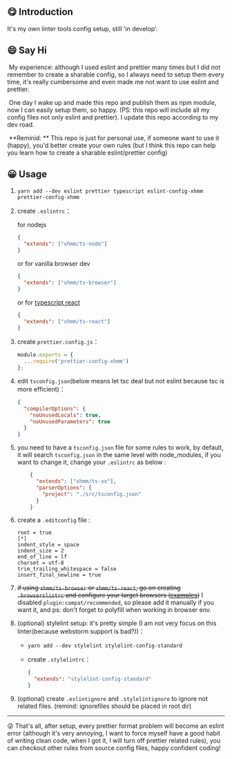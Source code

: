 ## 😋 Introduction

It's my own linter tools config setup, still 'in develop'. 

## 😄 Say Hi

​	My experience: although I used eslint and prettier many times but I did not remember to create a sharable config, so I always need to setup them every time, it's really cumbersome and even made me not want to use eslint and prettier. 

​	One day I wake up and made this repo and publish them as npm module, now I can easily setup them, so happy. (PS: this repo will include all my config files not only eslint and prettier). I update this repo according to my dev road. 

​	**Reminid: ** This repo is just for personal use, if someone want to use it (happy), you'd better create your own rules (but I think this repo can help you learn how to create a sharable eslint/prettier config)

## 😀 Usage 

1. `yarn add --dev eslint prettier typescript eslint-config-xhmm prettier-config-xhmm`

2. create `.eslintrc`：

   for nodejs

   ```json
   {
     "extends": ["xhmm/ts-node"]
   }
   ```

   or for vanilla browser dev

   ```json
   {
     "extends": ["xhmm/ts-browser"]
   }
   ```

   or for [typescript react](<https://github.com/XHMM/typescript-react-starter>)

   ```json
   {
     "extends": ["xhmm/ts-react"]
   }
   ```

3. create `prettier.config.js`：

   ```js
   module.exports = {
     ...require('prettier-config-xhmm')
   };
   ```

4. edit `tsconfig.json`(below means let tsc deal but not eslint because tsc is more efficient)：

   ```json
   {
     "compilerOptions": {
       "noUnusedLocals": true,
       "noUnusedParameters": true
     }
   }
   ```

5. you need to have a `tsconfig.json` file for some rules to work, by default, it will search `tsconfig.json` in the same level with node_modules, if you want to change it, change your `.eslintrc` as below :

   ```json
       {
         "extends": ["xhmm/ts-xx"],
         "parserOptions": {
           "project": "./src/tsconfig.json"
         }
       }
   ```

6. create a `.editconfig` file :

   ```text
   root = true
   [*]
   indent_style = space
   indent_size = 2
   end_of_line = lf
   charset = utf-8
   trim_trailing_whitespace = false
   insert_final_newline = true
   ```

7. ~~if using `xhmm/ts-browser` or `xhmm/ts-react`, go on creating `.browserslistrc` and configure your target browsers ([examples](https://github.com/browserslist/browserslist#full-list))~~ I disabled `plugin:compat/recommended`, so please add it manually if you want it, and ps: don't forget to polyfill when working in browser env.

8. (optional) stylelint setup: it's pretty simple (I am not very focus on this linter(because webstorm support is bad?))：

   - `yarn add --dev stylelint stylelint-config-standard`

   - create `.stylelintrc`：

     ```json
     {
       "extends": "stylelint-config-standard"
     }
     ```

9. (optional) create `.eslintignore` and `.stylelintignore` to ignore not related files. (remind: ignorefiles should be placed in root dir) 

------



😜 That's all, after setup, every prettier format problem will become an eslint error (although it's very annoying, I want to force myself have a good habit of writing clean code, when I got it, I will turn off prettier related rules), you can checkout other rules from source config files, happy confident coding!